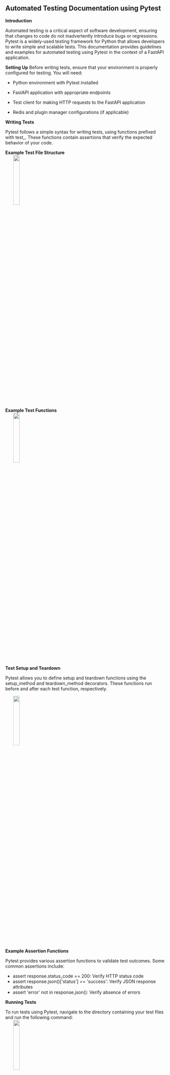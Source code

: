 <script>
    import pytest-exmple. from "./assets/pytest-exmple..png";
    import pytest-function. from "./assets/pytest-function.png";
        import pytest-setup from "./assets/pytest-setup.png";
            import pytest-run from "./assets/pytest-run.png";
</script>

<style>
.center {
  display: block;
  margin-left: 25px;
  width: 20%;
}
</style>

## Automated Testing Documentation using Pytest

**Introduction**

Automated testing is a critical aspect of software development, ensuring that changes to code do not inadvertently introduce bugs or regressions. Pytest is a widely-used testing framework for Python that allows developers to write simple and scalable tests. This documentation provides guidelines and examples for automated testing using Pytest in the context of a FastAPI application.

**Setting Up**
Before writing tests, ensure that your environment is properly configured for testing. You will need:

- Python environment with Pytest installed
- FastAPI application with appropriate endpoints

- Test client for making HTTP requests to the FastAPI application

- Redis and plugin manager configurations (if applicable)

**Writing Tests**

Pytest follows a simple syntax for writing tests, using functions prefixed with test\_. These functions contain assertions that verify the expected behavior of your code.

**Example Test File Structure**
<img class="center" src={pytest-exmple} width="500">

**Example Test Functions**
<img class="center" src={pytest-function} width="500">

**Test Setup and Teardown**

Pytest allows you to define setup and teardown functions using the setup_method and teardown_method decorators. These functions run before and after each test function, respectively.

<img class="center" src={pytest-setup} width="500">
 
**Example Assertion Functions**

Pytest provides various assertion functions to validate test outcomes. Some common assertions include:

- assert response.status_code == 200: Verify HTTP status code
- assert response.json()['status'] == 'success': Verify JSON response
  attributes
- assert 'error' not in response.json(): Verify absence of errors

**Running Tests**

To run tests using Pytest, navigate to the directory containing your test files and run the following command:
<img class="center" src={pytest-run.png} width="500">

Pytest will automatically discover and execute all test functions within the directory.

**Conclusion**

Automated testing with Pytest offers a robust framework for verifying the correctness of your FastAPI applications. By following the guidelines outlined in this documentation, you can ensure the reliability and stability of your codebase through comprehensive test coverage.
